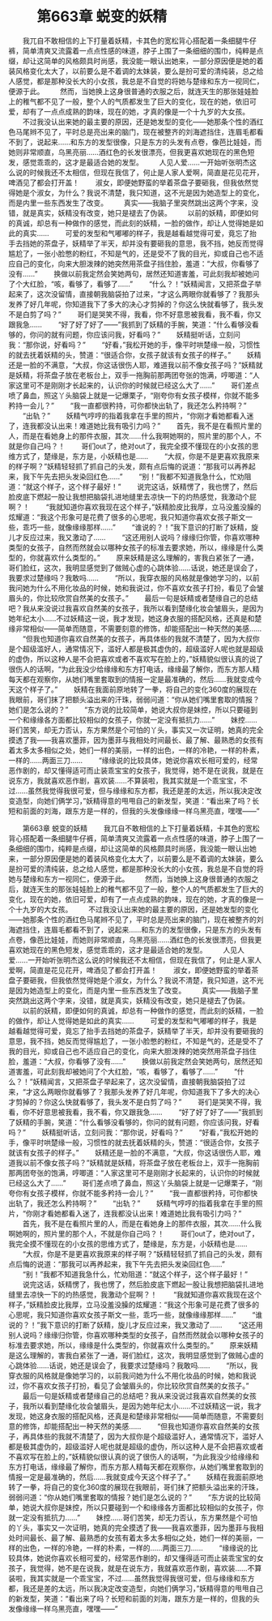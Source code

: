 # 　　第663章 蜕变的妖精
　　我兀自不敢相信的上下打量着妖精，卡其色的宽松背心搭配着一条细腿牛仔裤，简单清爽又流露着一点点性感的味道，脖子上围了一条细细的围巾，纯粹是点缀，却让这简单的风格颇具时尚感，我没能一眼认出她来，一部分原因便是她的着装风格变化太大了，以前要么是不着调的太妹装，要么是扮可爱的清纯装，总之给人感觉，都是那种没长大的小女孩，我总是不自觉的将她与楚缘和东方一视同仁，便源于此。
　　然而，当她换上这身很普通的衣服之后，就连天生的那张娃娃脸上的稚气都不见了一般，整个人的气质都发生了巨大的变化，现在的她，依旧可爱，却有了一点点成熟的韵味，现在的她，才真的像是一个十九岁的大女孩。
　　不过我没认出来她的最主要的原因，还是她发型的变化——她那条个性的酒红色马尾辫不见了，平时总是亮出来的脑门，现在被整齐的刘海遮挡住，连眉毛都看不到了，说起来……和东方的发型很像，只是东方的头发有点卷，像芭比娃娃，而她则非常顺直，乌黑亮丽……酒红色的长发很漂亮，但我更喜欢她现在的黑色短发，感觉乖乖的，这才是最适合她的发型。
　　人见人爱……一开始听张明杰这么说的时候我还不太相信，但现在我信了，何止是人家人爱啊，简直是花见花开，啤酒见了都会打开盖！
　　淑女，即便她野蛮的举着茶盘子要砸我，但我依然觉得她是个淑女，为什么？我说不清楚，我只知道，这不光是因为她造型上的变化，而是内里一些东西发生了改变。
　　真实——我脑子里突然跳出这两个字来，没错，就是真实，妖精没有改变，她只是褪去了伪装。
　　以前的妖精，即便如何的真诚，却总有一种做作的感觉，而此刻的妖精，一脸的做作，却让人觉得她是如此的真实……
　　可爱的发型和气嘟嘟的样子，我是越看越觉得可爱，竟忘了抬手去挡她的茶盘子，妖精举了半天，却并没有要砸我的意思，我不挡，她反而觉得尴尬了，一张小脸憋的粉红，不知是气的，还是受不了我的目光，抑或自己也不适应自己的变化，向来大胆泼辣的她突然用茶盘子挡住脸，羞道：“大叔，你看够了没有……”
　　换做以前我定然会笑她两句，居然还知道害羞，可此刻我却被她问了个大红脸，“咳，看够了，看够了……”
　　“什么？！”妖精闻言，又把茶盘子举起来了，这次没留情，直接朝我脑袋拍了过来，“才这么两眼你就看够了？我那头发养了好几年呢，你知道我下了多大的决心才剪掉的？你这么快就看够了，我头发不是白剪了吗？”
　　哥们是哭笑不得，我看，你不好意思被我看，我不看，你又跟我急……
　　“好了好了好了——”我抓到了妖精的手腕，笑道：“什么看够没看够的，你问的就有问题，你应该问我，好看吗？”
　　妖精挺听话，立刻问我：“那你说，好看吗？”
　　“好看，”我松开她的手，像平时哄楚缘一般，习惯性的就去抚着妖精的头，赞道：“很适合你，女孩子就该有女孩子的样子。”
　　妖精还是一脸的不满意，“大叔，你这话很伤人耶，难道我以前不像女孩子吗？”妖精就是妖精，将茶盘子放在老板台上，双手一拖胸前那两团夸张的饱满，哼唧道：“人家这里可不是刚刚才长起来的，认识你的时候就已经这么大了……”
　　哥们差点喷了鼻血，照这丫头脑袋上就是一记爆栗子，“刚夸你有女孩子模样，你就不能多矜持一会儿？”
　　“我一直都很矜持，可你都快出轨了，我还怎么矜持啊？”
　　“出轨？”
　　妖精气哼哼的指着我拿在手里的照片，“你刚才看她都看入迷了，连我都没认出来！难道她比我有吸引力吗？”
　　首先，我不是在看照片里的人，而是在看她身上的那件衣服，其次……什么我啊她啊的，照片里的那个人，不就是你自己吗？！
　　哥们out了，绝对out了，我完全摸不懂现在的小女孩的思维方式了，楚缘是，东方是，小妖精也是……
　　“大叔，你是不是更喜欢我原来的样子啊？”妖精轻轻抓了抓自己的头发，颇有点后悔的说道：“那我可以再养起来，我下午先去把头发染回红色……”
　　“别！”我都不知道我急什么，忙劝阻道：“就这个样子，这个样子最好！”
　　说完这话，妖精愣了，我也愣了，然后脸皮底下燃起一股让我想把脑袋扎进地缝里去凉快一下的灼热感觉，我激动个屁啊？！
　　“我就知道你喜欢我现在这个样子，”妖精脸皮比我厚，立马没羞没臊的炫耀道：“我这个形象可是花费了很多的心思呢，我只知道你喜欢女孩子斯文一些，乖巧一些，就像缘缘那样……”
　　“谁说的？！”我下意识的打断了妖精，旋儿才反应过来，我又激动了……
　　“这还用别人说吗？缘缘归你管，你喜欢哪种类型的女孩子，自然而然就会以哪种女孩子的标准去要求她，所以，缘缘是什么类型的，你就喜欢什么类型的。”
　　原来妖精是这么理解的，害我白紧张了一通，哥们脸红，这次，我明显感觉到了做贼心虚的心跳体验……话说，她还是误会了，我要求过楚缘吗？我敢吗……
　　“所以，我穿衣服的风格就是像她学习的，以前我问她为什么不用化妆品的时候，她和我说过，你不喜欢女孩子打扮，看见了会皱眉头的，你比较欣赏自然美的女孩子。”
　　最后一句是妖精或者楚缘自己的总结吧？我从来没说过我喜欢自然美的女孩子，我所以看到楚缘化妆会皱眉头，是因为她年纪太小……不过妖精这一说，我才发现，她这身衣服的搭配风格，还真是和楚缘非常相似——简单而随意，不需要刻意的修饰，却能搭配出一种天然的美感……
　　“但我也知道你喜欢自然美的女孩子，再具体些的我就不清楚了，因为大叔你是个超级滥好人，通常情况下，滥好人都是极其虚伪的，超级滥好人呢也就是超级的虚伪，所以这种人是不会把喜欢或者不喜欢写在脸上的，”妖精貌似很认真的说了很伤人的话啊，“为此我没少给缘缘和东方打电话，缘缘最了解你，而东方那人精每天都在观察你，从她们嘴里套取到的情报一定是最准确的，然后……我就变成今天这个样子了。”
　　妖精在我面前原地转了一拳，将自己的变化360度的展现在我眼前，哥们抹了把额头溢出来的汗珠，弱弱问道：“你从她们嘴里套取的情报？她们是怎么说的？”
　　“东方说的比较简单，她说大叔你是妹控，所以只要碰到一个和缘缘各方面都比较相似的女孩子，你就一定没有抵抗力……”
　　妹控……哥们苦笑，却无力否认，东方果然是个可怕的丫头，事实又一次证明，她真的完全摸透了我——我喜欢墨菲，因为墨菲与我相处时间最长、最了解、最熟悉的女孩有着太多太多相似之处，她们一样的美丽，一样的出色，一样的冷艳，一样的朴素，一样的……两面三刀……
　　“缘缘说的比较具体，她说你喜欢长相可爱的，经常恶作剧的，却又懂得适可而止装乖宝宝的女孩子，我觉得，她不是在说我，就是在说东方，我就喜欢恶作剧，喜欢装……不算装啦，我其实就是一个乖宝宝，不过……虽然我觉得我很可爱，但与缘缘和东方都，我还是差的太远，所以我决定改变造型，向她们俩学习，”妖精得意的甩甩自己的新发型，笑道：“看出来了吗？长短和前面的刘海，跟东方是一样的，但我的头发像缘缘一样乌黑亮直，嘿嘿——”

　　第663章 蜕变的妖精
　　我兀自不敢相信的上下打量着妖精，卡其色的宽松背心搭配着一条细腿牛仔裤，简单清爽又流露着一点点性感的味道，脖子上围了一条细细的围巾，纯粹是点缀，却让这简单的风格颇具时尚感，我没能一眼认出她来，一部分原因便是她的着装风格变化太大了，以前要么是不着调的太妹装，要么是扮可爱的清纯装，总之给人感觉，都是那种没长大的小女孩，我总是不自觉的将她与楚缘和东方一视同仁，便源于此。
　　然而，当她换上这身很普通的衣服之后，就连天生的那张娃娃脸上的稚气都不见了一般，整个人的气质都发生了巨大的变化，现在的她，依旧可爱，却有了一点点成熟的韵味，现在的她，才真的像是一个十九岁的大女孩。
　　不过我没认出来她的最主要的原因，还是她发型的变化——她那条个性的酒红色马尾辫不见了，平时总是亮出来的脑门，现在被整齐的刘海遮挡住，连眉毛都看不到了，说起来……和东方的发型很像，只是东方的头发有点卷，像芭比娃娃，而她则非常顺直，乌黑亮丽……酒红色的长发很漂亮，但我更喜欢她现在的黑色短发，感觉乖乖的，这才是最适合她的发型。
　　人见人爱……一开始听张明杰这么说的时候我还不太相信，但现在我信了，何止是人家人爱啊，简直是花见花开，啤酒见了都会打开盖！
　　淑女，即便她野蛮的举着茶盘子要砸我，但我依然觉得她是个淑女，为什么？我说不清楚，我只知道，这不光是因为她造型上的变化，而是内里一些东西发生了改变。
　　真实——我脑子里突然跳出这两个字来，没错，就是真实，妖精没有改变，她只是褪去了伪装。
　　以前的妖精，即便如何的真诚，却总有一种做作的感觉，而此刻的妖精，一脸的做作，却让人觉得她是如此的真实……
　　可爱的发型和气嘟嘟的样子，我是越看越觉得可爱，竟忘了抬手去挡她的茶盘子，妖精举了半天，却并没有要砸我的意思，我不挡，她反而觉得尴尬了，一张小脸憋的粉红，不知是气的，还是受不了我的目光，抑或自己也不适应自己的变化，向来大胆泼辣的她突然用茶盘子挡住脸，羞道：“大叔，你看够了没有……”
　　换做以前我定然会笑她两句，居然还知道害羞，可此刻我却被她问了个大红脸，“咳，看够了，看够了……”
　　“什么？！”妖精闻言，又把茶盘子举起来了，这次没留情，直接朝我脑袋拍了过来，“才这么两眼你就看够了？我那头发养了好几年呢，你知道我下了多大的决心才剪掉的？你这么快就看够了，我头发不是白剪了吗？”
　　哥们是哭笑不得，我看，你不好意思被我看，我不看，你又跟我急……
　　“好了好了好了——”我抓到了妖精的手腕，笑道：“什么看够没看够的，你问的就有问题，你应该问我，好看吗？”
　　妖精挺听话，立刻问我：“那你说，好看吗？”
　　“好看，”我松开她的手，像平时哄楚缘一般，习惯性的就去抚着妖精的头，赞道：“很适合你，女孩子就该有女孩子的样子。”
　　妖精还是一脸的不满意，“大叔，你这话很伤人耶，难道我以前不像女孩子吗？”妖精就是妖精，将茶盘子放在老板台上，双手一拖胸前那两团夸张的饱满，哼唧道：“人家这里可不是刚刚才长起来的，认识你的时候就已经这么大了……”
　　哥们差点喷了鼻血，照这丫头脑袋上就是一记爆栗子，“刚夸你有女孩子模样，你就不能多矜持一会儿？”
　　“我一直都很矜持，可你都快出轨了，我还怎么矜持啊？”
　　“出轨？”
　　妖精气哼哼的指着我拿在手里的照片，“你刚才看她都看入迷了，连我都没认出来！难道她比我有吸引力吗？”
　　首先，我不是在看照片里的人，而是在看她身上的那件衣服，其次……什么我啊她啊的，照片里的那个人，不就是你自己吗？！
　　哥们out了，绝对out了，我完全摸不懂现在的小女孩的思维方式了，楚缘是，东方是，小妖精也是……
　　“大叔，你是不是更喜欢我原来的样子啊？”妖精轻轻抓了抓自己的头发，颇有点后悔的说道：“那我可以再养起来，我下午先去把头发染回红色……”
　　“别！”我都不知道我急什么，忙劝阻道：“就这个样子，这个样子最好！”
　　说完这话，妖精愣了，我也愣了，然后脸皮底下燃起一股让我想把脑袋扎进地缝里去凉快一下的灼热感觉，我激动个屁啊？！
　　“我就知道你喜欢我现在这个样子，”妖精脸皮比我厚，立马没羞没臊的炫耀道：“我这个形象可是花费了很多的心思呢，我只知道你喜欢女孩子斯文一些，乖巧一些，就像缘缘那样……”
　　“谁说的？！”我下意识的打断了妖精，旋儿才反应过来，我又激动了……
　　“这还用别人说吗？缘缘归你管，你喜欢哪种类型的女孩子，自然而然就会以哪种女孩子的标准去要求她，所以，缘缘是什么类型的，你就喜欢什么类型的。”
　　原来妖精是这么理解的，害我白紧张了一通，哥们脸红，这次，我明显感觉到了做贼心虚的心跳体验……话说，她还是误会了，我要求过楚缘吗？我敢吗……
　　“所以，我穿衣服的风格就是像她学习的，以前我问她为什么不用化妆品的时候，她和我说过，你不喜欢女孩子打扮，看见了会皱眉头的，你比较欣赏自然美的女孩子。”
　　最后一句是妖精或者楚缘自己的总结吧？我从来没说过我喜欢自然美的女孩子，我所以看到楚缘化妆会皱眉头，是因为她年纪太小……不过妖精这一说，我才发现，她这身衣服的搭配风格，还真是和楚缘非常相似——简单而随意，不需要刻意的修饰，却能搭配出一种天然的美感……
　　“但我也知道你喜欢自然美的女孩子，再具体些的我就不清楚了，因为大叔你是个超级滥好人，通常情况下，滥好人都是极其虚伪的，超级滥好人呢也就是超级的虚伪，所以这种人是不会把喜欢或者不喜欢写在脸上的，”妖精貌似很认真的说了很伤人的话啊，“为此我没少给缘缘和东方打电话，缘缘最了解你，而东方那人精每天都在观察你，从她们嘴里套取到的情报一定是最准确的，然后……我就变成今天这个样子了。”
　　妖精在我面前原地转了一拳，将自己的变化360度的展现在我眼前，哥们抹了把额头溢出来的汗珠，弱弱问道：“你从她们嘴里套取的情报？她们是怎么说的？”
　　“东方说的比较简单，她说大叔你是妹控，所以只要碰到一个和缘缘各方面都比较相似的女孩子，你就一定没有抵抗力……”
　　妹控……哥们苦笑，却无力否认，东方果然是个可怕的丫头，事实又一次证明，她真的完全摸透了我——我喜欢墨菲，因为墨菲与我相处时间最长、最了解、最熟悉的女孩有着太多太多相似之处，她们一样的美丽，一样的出色，一样的冷艳，一样的朴素，一样的……两面三刀……
　　“缘缘说的比较具体，她说你喜欢长相可爱的，经常恶作剧的，却又懂得适可而止装乖宝宝的女孩子，我觉得，她不是在说我，就是在说东方，我就喜欢恶作剧，喜欢装……不算装啦，我其实就是一个乖宝宝，不过……虽然我觉得我很可爱，但与缘缘和东方都，我还是差的太远，所以我决定改变造型，向她们俩学习，”妖精得意的甩甩自己的新发型，笑道：“看出来了吗？长短和前面的刘海，跟东方是一样的，但我的头发像缘缘一样乌黑亮直，嘿嘿——”
